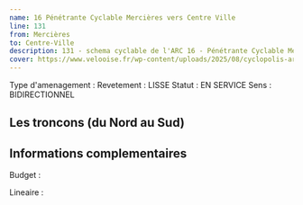 ```yaml
---
name: 16 Pénétrante Cyclable Mercières vers Centre Ville 
line: 131
from: Mercières
to: Centre-Ville 
description: 131 - schema cyclable de l'ARC 16 - Pénétrante Cyclable Mercières vers Centre Ville 
cover: https://www.velooise.fr/wp-content/uploads/2025/08/cyclopolis-arc-131.jpg
---
```


Type d'amenagement : 
Revetement : LISSE
Statut : EN SERVICE
Sens : BIDIRECTIONNEL
## Les troncons (du Nord au Sud)

## Informations complementaires

Budget  : 

Lineaire :


